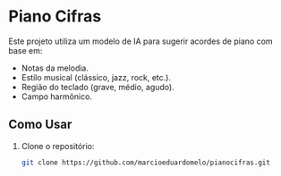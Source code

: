 # Piano Cifras

Este projeto utiliza um modelo de IA para sugerir acordes de piano com base em:
- Notas da melodia.
- Estilo musical (clássico, jazz, rock, etc.).
- Região do teclado (grave, médio, agudo).
- Campo harmônico.

## Como Usar

1. Clone o repositório:
   ```bash
   git clone https://github.com/marcioeduardomelo/pianocifras.git
